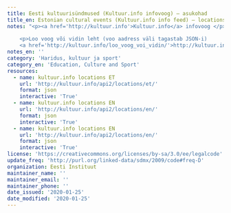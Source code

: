 ```yaml
---
title: Eesti kultuurisündmused (Kultuur.info infovoog) – asukohad
title_en: Estonian cultural events (Kultuur.info info feed) – locations
notes: "<p><a href='http://kultuur.info'>Kultuur.info</a> infovoog </p>
    
    <p>Loo voog või vidin leht (voo aadress väli tagastab JSON-i)
    <a href='http://kultuur.info/loo_voog_voi_vidin/'>http://kultuur.info/loo_voog_voi_vidin/</a></p>"
notes_en: ''
category: 'Haridus, kultuur ja sport'
category_en: 'Education, Culture and Sport'
resources:
  - name: kultuur.info locations ET
    url: 'http://kultuur.info/api2/locations/et/'
    format: json
    interactive: 'True'
  - name: kultuur.info locations EN
    url: 'http://kultuur.info/api2/locations/en/'
    format: json
    interactive: 'True'
  - name: kultuur.info locations EN
    url: 'http://kultuur.info/api2/locations/en/'
    format: json
    interactive: 'True'
license: 'https://creativecommons.org/licenses/by-sa/3.0/ee/legalcode'
update_freq: 'http://purl.org/linked-data/sdmx/2009/code#freq-D'
organization: Eesti Instituut
maintainer_name: ''
maintainer_email: ''
maintainer_phone: ''
date_issued: '2020-01-25'
date_modified: '2020-01-25'
---
```

